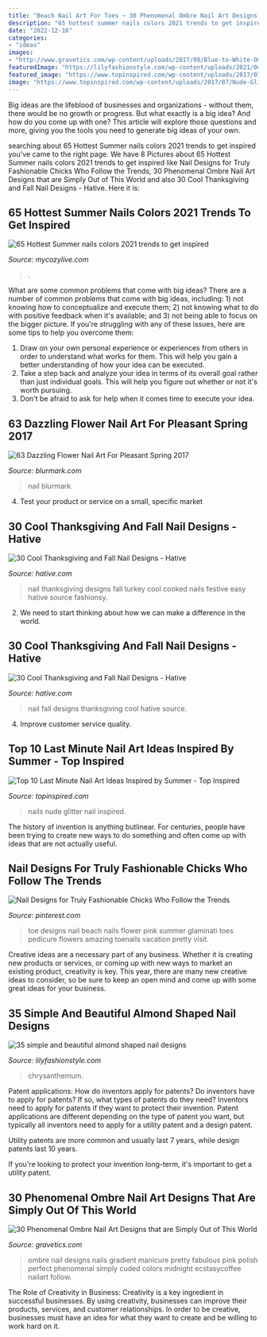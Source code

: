 ```yaml
---
title: "Beach Nail Art For Toes ~ 30 Phenomenal Ombre Nail Art Designs That Are Simply Out Of This World"
description: "65 hottest summer nails colors 2021 trends to get inspired"
date: "2022-12-16"
categories:
- "ideas"
images:
- "http://www.gravetics.com/wp-content/uploads/2017/08/Blue-to-White-Ombre-Nail-Design.jpg"
featuredImage: "https://lilyfashionstyle.com/wp-content/uploads/2021/04/15-9-769x1154.jpg"
featured_image: "https://www.topinspired.com/wp-content/uploads/2017/07/Nude-Glitter-Nails.jpg"
image: "https://www.topinspired.com/wp-content/uploads/2017/07/Nude-Glitter-Nails.jpg"
---
```



Big ideas are the lifeblood of businesses and organizations - without them, there would be no growth or progress. But what exactly is a big idea? And how do you come up with one? This article will explore those questions and more, giving you the tools you need to generate big ideas of your own.

	

		
searching about 65 Hottest Summer nails colors 2021 trends to get inspired you've came to the right page. We have 8 Pictures about 65 Hottest Summer nails colors 2021 trends to get inspired like Nail Designs for Truly Fashionable Chicks Who Follow the Trends, 30 Phenomenal Ombre Nail Art Designs that are Simply Out of This World and also 30 Cool Thanksgiving and Fall Nail Designs - Hative. Here it is:
		
    
## 65 Hottest Summer Nails Colors 2021 Trends To Get Inspired

<img loading=lazy src="https://mycozylive.com/wp-content/uploads/2021/05/45-768x1152.jpg" onerror="this.onerror=null;this.src='https://tse3.mm.bing.net/th?id=OIP.IwG7s2ZCBAyXQsAHYhTnaAHaLH&amp;pid=15.1';" alt="65 Hottest Summer nails colors 2021 trends to get inspired">

_Source: mycozylive.com_

>. 

	

What are some common problems that come with big ideas?
There are a number of common problems that come with big ideas, including: 1) not knowing how to conceptualize and execute them; 2) not knowing what to do with positive feedback when it's available; and 3) not being able to focus on the bigger picture. If you're struggling with any of these issues, here are some tips to help you overcome them: 
1) Draw on your own personal experience or experiences from others in order to understand what works for them. This will help you gain a better understanding of how your idea can be executed. 
2) Take a step back and analyze your idea in terms of its overall goal rather than just individual goals. This will help you figure out whether or not it's worth pursuing. 
3) Don't be afraid to ask for help when it comes time to execute your idea.

    
## 63 Dazzling Flower Nail Art For Pleasant Spring 2017

<img loading=lazy src="https://www.blurmark.com/wp-content/uploads/2017/03/Flower-French-Nail-Art.jpg" onerror="this.onerror=null;this.src='https://tse1.mm.bing.net/th?id=OIP.fu5mpxQSIOxTKk_bInHH9QHaGo&amp;pid=15.1';" alt="63 Dazzling Flower Nail Art For Pleasant Spring 2017">

_Source: blurmark.com_

>nail blurmark. 

	

4. Test your product or service on a small, specific market

    
## 30 Cool Thanksgiving And Fall Nail Designs - Hative

<img loading=lazy src="https://hative.com/wp-content/uploads/2014/11/thanksgiving-nail-designs/9-thanksgiving-and-fall-nail-designs.jpg" onerror="this.onerror=null;this.src='https://tse1.mm.bing.net/th?id=OIP.AKcxtM1HdSYUgljNnhOItgHaFp&amp;pid=15.1';" alt="30 Cool Thanksgiving and Fall Nail Designs - Hative">

_Source: hative.com_

>nail thanksgiving designs fall turkey cool cooked nails festive easy hative source fashionsy. 

	

2. We need to start thinking about how we can make a difference in the world.

    
## 30 Cool Thanksgiving And Fall Nail Designs - Hative

<img loading=lazy src="https://hative.com/wp-content/uploads/2014/11/thanksgiving-nail-designs/30-thanksgiving-and-fall-nail-designs.jpg" onerror="this.onerror=null;this.src='https://tse2.mm.bing.net/th?id=OIP.8WVx-SgwCH5OaQT2yAa1bQHaHa&amp;pid=15.1';" alt="30 Cool Thanksgiving and Fall Nail Designs - Hative">

_Source: hative.com_

>nail fall designs thanksgiving cool hative source. 

	

4. Improve customer service quality.

    
## Top 10 Last Minute Nail Art Ideas Inspired By Summer - Top Inspired

<img loading=lazy src="https://www.topinspired.com/wp-content/uploads/2017/07/Nude-Glitter-Nails.jpg" onerror="this.onerror=null;this.src='https://tse4.mm.bing.net/th?id=OIP.inUzKcp0R_fkhjduc4hwiAHaFS&amp;pid=15.1';" alt="Top 10 Last Minute Nail Art Ideas Inspired by Summer - Top Inspired">

_Source: topinspired.com_

>nails nude glitter nail inspired. 

	

The history of invention is anything butlinear. For centuries, people have been trying to create new ways to do something and often come up with ideas that are not actually useful.

    
## Nail Designs For Truly Fashionable Chicks Who Follow The Trends

<img loading=lazy src="https://i.pinimg.com/736x/2b/e1/0a/2be10a150134af56d2d55459f9c6dbb3.jpg" onerror="this.onerror=null;this.src='https://tse1.mm.bing.net/th?id=OIP.8IAjFxona_uFOMatkpQMdQHaLG&amp;pid=15.1';" alt="Nail Designs for Truly Fashionable Chicks Who Follow the Trends">

_Source: pinterest.com_

>toe designs nail beach nails flower pink summer glaminati toes pedicure flowers amazing toenails vacation pretty visit. 

	

Creative ideas are a necessary part of any business. Whether it is creating new products or services, or coming up with new ways to market an existing product, creativity is key. This year, there are many new creative ideas to consider, so be sure to keep an open mind and come up with some great ideas for your business.

    
## 35 Simple And Beautiful Almond Shaped Nail Designs

<img loading=lazy src="https://lilyfashionstyle.com/wp-content/uploads/2021/04/15-9-769x1154.jpg" onerror="this.onerror=null;this.src='https://tse1.mm.bing.net/th?id=OIP.p9iNv9lS34ZLZETEqlON_wHaLH&amp;pid=15.1';" alt="35 simple and beautiful almond shaped nail designs">

_Source: lilyfashionstyle.com_

>chrysanthemum. 

	

Patent applications: How do inventors apply for patents?
Do inventors have to apply for patents? If so, what types of patents do they need?
Inventors need to apply for patents if they want to protect their invention. Patent applications are different depending on the type of patent you want, but typically all inventors need to apply for a utility patent and a design patent. 

 Utility patents are more common and usually last 7 years, while design patents last 10 years. 

If you're looking to protect your invention long-term, it's important to get a utility patent.

    
## 30 Phenomenal Ombre Nail Art Designs That Are Simply Out Of This World

<img loading=lazy src="http://www.gravetics.com/wp-content/uploads/2017/08/Blue-to-White-Ombre-Nail-Design.jpg" onerror="this.onerror=null;this.src='https://tse2.mm.bing.net/th?id=OIP.eOU8r2W-jmtxFtrE_2s2XgHaJ0&amp;pid=15.1';" alt="30 Phenomenal Ombre Nail Art Designs that are Simply Out of This World">

_Source: gravetics.com_

>ombre nail designs nails gradient manicure pretty fabulous pink polish perfect phenomenal simply cuded colors midnight ecstasycoffee nailart follow. 

	

The Role of Creativity in Business:
Creativity is a key ingredient in successful businesses. By using creativity, businesses can improve their products, services, and customer relationships. In order to be creative, businesses must have an idea for what they want to create and be willing to work hard on it.


